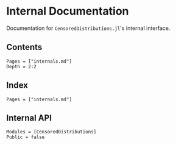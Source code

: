 # Internal Documentation

Documentation for `CensoredDistributions.jl`'s internal interface.

## Contents

```@contents
Pages = ["internals.md"]
Depth = 2:2
```

## Index

```@index
Pages = ["internals.md"]
```

## Internal API

```@autodocs
Modules = [CensoredDistributions]
Public = false
```
